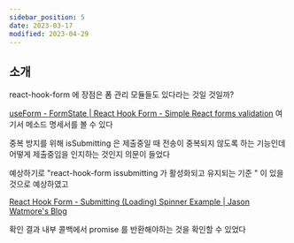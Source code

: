 ```yaml
---
sidebar_position: 5
date: 2023-03-17
modified: 2023-04-29
---
```


## 소개

react-hook-form 에 장점은 폼 관리 모듈들도 있다라는 것일 것일까?

[useForm - FormState | React Hook Form - Simple React forms validation](https://react-hook-form.com/api/useform/formstate/)
여기서 메소드 명세서를 볼 수 있다

중복 방지를 위해
isSubmitting 은 제출중일 때 전송이 중복되지 않도록 하는 기능인데
어떻게 제출중임을 인지하는 것인지 의문이 들었다

예상하기로 "react-hook-form issubmitting 가 활성화되고 유지되는 기준 " 이 있을 것으로 예상하였고

[React Hook Form - Submitting (Loading) Spinner Example | Jason Watmore's Blog](https://jasonwatmore.com/post/2021/09/12/react-hook-form-submitting-loading-spinner-example)

확인 결과 내부 콜백에서 promise 를 반환해야하는 것을 확인할 수 있었다
